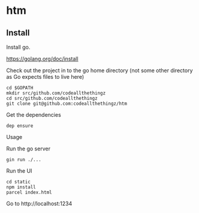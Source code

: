 # htm

## Install

Install go. 

https://golang.org/doc/install

Check out the project in to the go home directory (not some other directory as Go expects files to live here)


```
cd $GOPATH
mkdir src/github.com/codeallthethingz
cd src/github.com/codeallthethingz
git clone git@github.com:codeallthethingz/htm
```

Get the dependencies

```
dep ensure
```

Usage

Run the go server

```
gin run ./...
```

Run the UI 

```
cd static
npm install
parcel index.html
```

Go to http://localhost:1234
